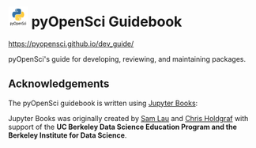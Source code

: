 # <img src="content/images/logo/logo.png" width=40 /> pyOpenSci Guidebook

https://pyopensci.github.io/dev_guide/

pyOpenSci's guide for developing, reviewing, and maintaining packages. 

## Acknowledgements
The pyOpenSci guidebook is written using [Jupyter Books](https://github.com/jupyter/jupyter-book):

Jupyter Books was originally created by [Sam Lau][sam] and [Chris Holdgraf][chris]
with support of the **UC Berkeley Data Science Education Program and the Berkeley
Institute for Data Science**.

[sam]: http://www.samlau.me/
[chris]: https://predictablynoisy.com
